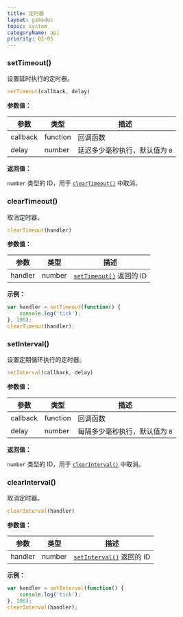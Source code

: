 ```yaml
---
title: 定时器
layout: gamedoc
topic: system
categoryName: api
priority: 02-05
---
```


### setTimeout()

设置延时执行的定时器。

```js
setTimeout(callback, delay)
```

**参数值：**

|参数|类型|描述|
|-|-|-|
|callback|function|回调函数|
|delay|number|延迟多少毫秒执行，默认值为 `0`|

**返回值：**

`number` 类型的 ID，用于 [`clearTimeout()`](#clearTimeout) 中取消。


### clearTimeout()

取消定时器。

```js
clearTimeout(handler)
```

**参数值：**

|参数|类型|描述|
|-|-|-|
|handler|number|[`setTimeout()`](#setTimeout) 返回的 ID|

**示例：**

```js
var handler = setTimeout(function() {
    console.log('tick');
}, 100);
clearTimeout(handler);
```




### setInterval()

设置定期循环执行的定时器。

```js
setInterval(callback, delay)
```

**参数值：**

|参数|类型|描述|
|-|-|-|
|callback|function|回调函数|
|delay|number|每隔多少毫秒执行，默认值为 `0`|

**返回值：**

`number` 类型的 ID，用于 [`clearInterval()`](#clearInterval) 中取消。



### clearInterval()

取消定时器。

```js
clearInterval(handler)
```

**参数值：**

|参数|类型|描述|
|-|-|-|
|handler|number|[`setInterval()`](#setInterval) 返回的 ID|

**示例：**

```js
var handler = setInterval(function() {
    console.log('tick');
}, 100);
clearInterval(handler);
```
